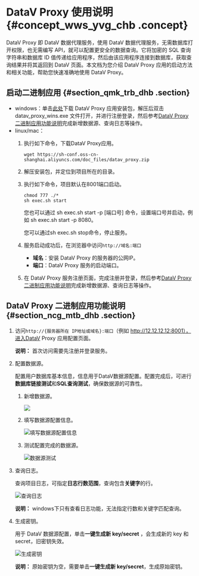 # DataV Proxy 使用说明 {#concept_wws_yvg_chb .concept}

DataV Proxy 即 DataV 数据代理服务，使用 DataV 数据代理服务，无需数据库打开权限，也无需编写 API，就可以配置更安全的数据查询。它将加密的 SQL 查询字符串和数据库 ID 值传递给应用程序，然后由该应用程序连接到数据库，获取查询结果并将其返回到 DataV 页面。本文档为您介绍 DataV Proxy 应用的启动方法和相关功能，帮助您快速准确地使用 DataV Proxy。

## 启动二进制应用 {#section_qmk_trb_dhb .section}

-   windows：单击[此处](https://sh-conf.oss-cn-shanghai.aliyuncs.com/doc_files/datav_proxy.zip)下载 DataV Proxy 应用安装包，解压后双击 datav\_proxy\_wins.exe 文件打开，并进行注册登录，然后参考[DataV Proxy 二进制应用功能说明](#section_ncg_mtb_dhb)完成新增数据源、查询日志等操作。
-   linux/mac：
    1.  执行如下命令，下载DataV Proxy应用。

        ```
        wget https://sh-conf.oss-cn-shanghai.aliyuncs.com/doc_files/datav_proxy.zip                        
        ```

    2.  解压安装包，并定位到项目所在的目录。
    3.  执行如下命令，项目默认在8001端口启动。

        ``` {#codeblock_1ts_ej6_2yu}
        chmod 777 ./*
        sh exec.sh start
        ```

        您也可以通过 sh exec.sh start -p \[端口号\] 命令，设置端口号并启动，例如 sh exec.sh start -p 8080。

        您可以通过sh exec.sh stop命令，停止服务。

    4.  服务启动成功后，在浏览器中访问`http://域名:端口` 
        -   **域名**：安装 DataV Proxy 的服务器的公网IP。
        -   **端口**：DataV Proxy 服务的启动端口。
    5.  在 DataV Proxy 服务注册页面，完成注册并登录，然后参考[DataV Proxy 二进制应用功能说明](#section_ncg_mtb_dhb)完成新增数据源、查询日志等操作。

## DataV Proxy 二进制应用功能说明 {#section_ncg_mtb_dhb .section}

1.  访问`http://{服务器所在 IP地址或域名}:端口`（例如 http://12.12.12.12:8001），进入DataV Proxy 应用配置页面。

    **说明：** 首次访问需要先注册并登录服务。

2.  配置数据源。

    配置用户数据库基本信息，信息用于DataV数据源配置。配置完成后，可进行**数据库链接测试**和**SQL查询测试**，确保数据源的可靠性。

    1.  新增数据源。

        ![](http://static-aliyun-doc.oss-cn-hangzhou.aliyuncs.com/assets/img/138868/155791223040925_zh-CN.png)

    2.  填写数据源配置信息。

        ![填写数据源配置信息](http://static-aliyun-doc.oss-cn-hangzhou.aliyuncs.com/assets/img/138868/155791223040926_zh-CN.png)

    3.  测试配置完成的数据源。

        ![数据源测试](http://static-aliyun-doc.oss-cn-hangzhou.aliyuncs.com/assets/img/138868/155791223140927_zh-CN.png)

3.  查询日志。

    查询项目日志，可指定**日志行数范围**，查询包含**关键字**的行。

    ![查询日志](http://static-aliyun-doc.oss-cn-hangzhou.aliyuncs.com/assets/img/138868/155791223140928_zh-CN.png)

    **说明：** windows下只有查看日志功能，无法指定行数和关键字匹配查询。

4.  生成密钥。

    用于 DataV 数据源配置，单击**一键生成新 key/secret** ，会生成新的 key 和 secret，旧密钥失效。

    ![生成密钥](http://static-aliyun-doc.oss-cn-hangzhou.aliyuncs.com/assets/img/138868/155791223140929_zh-CN.png)

    **说明：** 原始密钥为空，需要单击**一键生成新 key/secret**，生成原始密钥。


